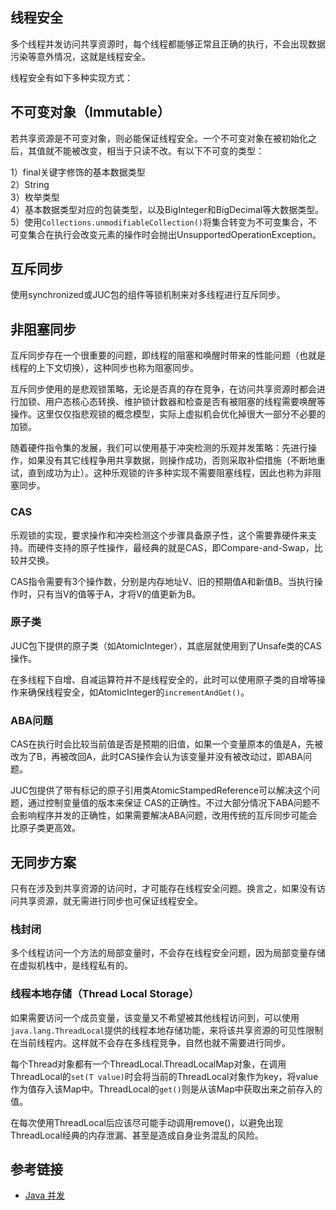 <!--
date: 2022-02-14T22:46:12+08:00
lastmod: 2022-02-14T22:46:12+08:00
-->
## 线程安全

多个线程并发访问共享资源时，每个线程都能够正常且正确的执行，不会出现数据污染等意外情况，这就是线程安全。

线程安全有如下多种实现方式：

## 不可变对象（Immutable）

若共享资源是不可变对象，则必能保证线程安全。一个不可变对象在被初始化之后，其值就不能被改变，相当于只读不改。有以下不可变的类型：

1）final关键字修饰的基本数据类型<br>
2）String<br>
3）枚举类型<br>
4）基本数据类型对应的包装类型，以及BigInteger和BigDecimal等大数据类型。<br>
5）使用`Collections.unmodifiableCollection()`将集合转变为不可变集合，不可变集合在执行会改变元素的操作时会抛出UnsupportedOperationException。

## 互斥同步

使用synchronized或JUC包的组件等锁机制来对多线程进行互斥同步。

## 非阻塞同步

互斥同步存在一个很重要的问题，即线程的阻塞和唤醒时带来的性能问题（也就是线程的上下文切换），这种同步也称为阻塞同步。

互斥同步使用的是悲观锁策略，无论是否真的存在竞争，在访问共享资源时都会进行加锁、用户态核心态转换、维护锁计数器和检查是否有被阻塞的线程需要唤醒等操作。这里仅仅指悲观锁的概念模型，实际上虚拟机会优化掉很大一部分不必要的加锁。

随着硬件指令集的发展，我们可以使用基于冲突检测的乐观并发策略：先进行操作，如果没有其它线程争用共享数据，则操作成功，否则采取补偿措施（不断地重试，直到成功为止）。这种乐观锁的许多种实现不需要阻塞线程，因此也称为非阻塞同步。

### CAS

乐观锁的实现，要求操作和冲突检测这个步骤具备原子性，这个需要靠硬件来支持。而硬件支持的原子性操作，最经典的就是CAS，即Compare-and-Swap，比较并交换。

CAS指令需要有3个操作数，分别是内存地址V、旧的预期值A和新值B。当执行操作时，只有当V的值等于A，才将V的值更新为B。

### 原子类

JUC包下提供的原子类（如AtomicInteger），其底层就使用到了Unsafe类的CAS操作。

在多线程下自增、自减运算符并不是线程安全的，此时可以使用原子类的自增等操作来确保线程安全，如AtomicInteger的`incrementAndGet()`。

### ABA问题

CAS在执行时会比较当前值是否是预期的旧值，如果一个变量原本的值是A，先被改为了B，再被改回A，此时CAS操作会认为该变量并没有被改动过，即ABA问题。

JUC包提供了带有标记的原子引用类AtomicStampedReference可以解决这个问题，通过控制变量值的版本来保证 CAS的正确性。不过大部分情况下ABA问题不会影响程序并发的正确性，如果需要解决ABA问题，改用传统的互斥同步可能会比原子类更高效。

## 无同步方案

只有在涉及到共享资源的访问时，才可能存在线程安全问题。换言之，如果没有访问共享资源，就无需进行同步也可保证线程安全。

### 栈封闭

多个线程访问一个方法的局部变量时，不会存在线程安全问题，因为局部变量存储在虚拟机栈中，是线程私有的。

### 线程本地存储（Thread Local Storage）

如果需要访问一个成员变量，该变量又不希望被其他线程访问到，可以使用`java.lang.ThreadLocal`提供的线程本地存储功能，来将该共享资源的可见性限制在当前线程内。这样就不会存在多线程竞争，自然也就不需要进行同步。

每个Thread对象都有一个ThreadLocal.ThreadLocalMap对象，在调用ThreadLocal的`set(T value)`时会将当前的ThreadLocal对象作为key，将value作为值存入该Map中。ThreadLocal的`get()`则是从该Map中获取出来之前存入的值。

在每次使用ThreadLocal后应该尽可能手动调用remove()，以避免出现ThreadLocal经典的内存泄漏、甚至是造成自身业务混乱的风险。

## 参考链接

* [Java 并发](http://www.cyc2018.xyz/Java/Java%20%E5%B9%B6%E5%8F%91.html)
